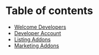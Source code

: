 # Table of contents

* [Welcome Developers](README.md)
* [Developer Account](developer-account.md)
* [Listing Addons](listing-addons.md)
* [Marketing Addons](marketing-addons.md)
